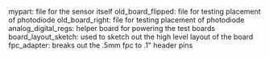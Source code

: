 mypart: file for the sensor itself 
old_board_flipped: file for testing placement of photodiode
old_board_right: file for testing placement of photodiode
analog_digital_regs: helper board for powering the test boards
board_layout_sketch: used to sketch out the high level layout of the board
fpc_adapter: breaks out the .5mm fpc to .1" header pins

